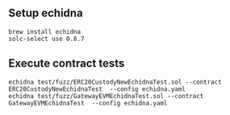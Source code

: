 ## Setup echidna

```
brew install echidna
solc-select use 0.8.7
```

## Execute contract tests

```
echidna test/fuzz/ERC20CustodyNewEchidnaTest.sol --contract ERC20CustodyNewEchidnaTest  --config echidna.yaml
echidna test/fuzz/GatewayEVMEchidnaTest.sol --contract GatewayEVMEchidnaTest  --config echidna.yaml
```